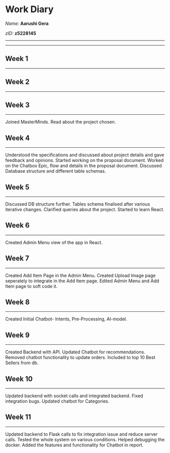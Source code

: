 # Work Diary
_Name:_    **Aarushi Gera**

_zID:_      **z5228145**

---
---


## Week 1
---------

## Week 2
---------

## Week 3
---------
Joined MasterMinds. Read about the project chosen.


## Week 4
---------
Understood the specifications and discussed about project details and gave feedback and opinions. 
Started working on the proposal document. Worked on the Chatbox Epic, flow and details in the proposal document.
Discussed Database structure and different table schemas.


## Week 5
---------
Discussed DB structure further. Tables schema finalised after various iterative changes.
Clarified queries about the project. Started to learn React.



## Week 6
---------

Created Admin Menu view of the app in React.



## Week 7
---------
Created Add Item Page in the Admin Menu. Created Upload Image page seperately to integrate in the Add Item page.
Edited Admin Menu and Add Item page to soft code it.



## Week 8
---------
Created Initial Chatbot- Intents, Pre-Processing, AI-model.





## Week 9
---------
Created Backend with API. Updated Chatbot for recommendations.
Removed chatbot functionality to update orders.
Included to top 10 Best Sellers from db.


## Week 10
---------
Updated backend with socket calls and integrated backend.
Fixed integration bugs. Updated chatbot for Categories. 



## Week 11
---------
Updated backend to Flask calls to fix integration issue and reduce server calls. 
Tested the whole system on various conditions. Helped debugging the docker.
Added the features and functionality for Chatbot in report.
